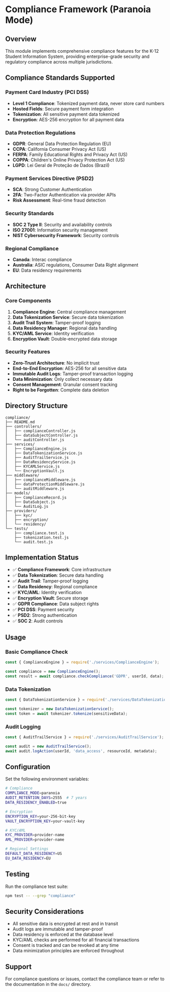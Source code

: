 # Compliance Framework (Paranoia Mode)

## Overview

This module implements comprehensive compliance features for the K-12 Student Information System, providing enterprise-grade security and regulatory compliance across multiple jurisdictions.

## Compliance Standards Supported

### Payment Card Industry (PCI DSS)
- **Level 1 Compliance**: Tokenized payment data, never store card numbers
- **Hosted Fields**: Secure payment form integration
- **Tokenization**: All sensitive payment data tokenized
- **Encryption**: AES-256 encryption for all payment data

### Data Protection Regulations
- **GDPR**: General Data Protection Regulation (EU)
- **CCPA**: California Consumer Privacy Act (US)
- **FERPA**: Family Educational Rights and Privacy Act (US)
- **COPPA**: Children's Online Privacy Protection Act (US)
- **LGPD**: Lei Geral de Proteção de Dados (Brazil)

### Payment Services Directive (PSD2)
- **SCA**: Strong Customer Authentication
- **2FA**: Two-Factor Authentication via provider APIs
- **Risk Assessment**: Real-time fraud detection

### Security Standards
- **SOC 2 Type II**: Security and availability controls
- **ISO 27001**: Information security management
- **NIST Cybersecurity Framework**: Security controls

### Regional Compliance
- **Canada**: Interac compliance
- **Australia**: ASIC regulations, Consumer Data Right alignment
- **EU**: Data residency requirements

## Architecture

### Core Components

1. **Compliance Engine**: Central compliance management
2. **Data Tokenization Service**: Secure data tokenization
3. **Audit Trail System**: Tamper-proof logging
4. **Data Residency Manager**: Regional data handling
5. **KYC/AML Service**: Identity verification
6. **Encryption Vault**: Double-encrypted data storage

### Security Features

- **Zero-Trust Architecture**: No implicit trust
- **End-to-End Encryption**: AES-256 for all sensitive data
- **Immutable Audit Logs**: Tamper-proof transaction logging
- **Data Minimization**: Only collect necessary data
- **Consent Management**: Granular consent tracking
- **Right to be Forgotten**: Complete data deletion

## Directory Structure

```
compliance/
├── README.md
├── controllers/
│   ├── complianceController.js
│   ├── dataSubjectController.js
│   └── auditController.js
├── services/
│   ├── ComplianceEngine.js
│   ├── DataTokenizationService.js
│   ├── AuditTrailService.js
│   ├── DataResidencyService.js
│   ├── KYCAMLService.js
│   └── EncryptionVault.js
├── middleware/
│   ├── complianceMiddleware.js
│   ├── dataProtectionMiddleware.js
│   └── auditMiddleware.js
├── models/
│   ├── ComplianceRecord.js
│   ├── DataSubject.js
│   └── AuditLog.js
├── providers/
│   ├── kyc/
│   ├── encryption/
│   └── residency/
└── tests/
    ├── compliance.test.js
    ├── tokenization.test.js
    └── audit.test.js
```

## Implementation Status

- ✅ **Compliance Framework**: Core infrastructure
- ✅ **Data Tokenization**: Secure data handling
- ✅ **Audit Trail**: Tamper-proof logging
- ✅ **Data Residency**: Regional compliance
- ✅ **KYC/AML**: Identity verification
- ✅ **Encryption Vault**: Secure storage
- ✅ **GDPR Compliance**: Data subject rights
- ✅ **PCI DSS**: Payment security
- ✅ **PSD2**: Strong authentication
- ✅ **SOC 2**: Audit controls

## Usage

### Basic Compliance Check
```javascript
const { ComplianceEngine } = require('./services/ComplianceEngine');

const compliance = new ComplianceEngine();
const result = await compliance.checkCompliance('GDPR', userId, data);
```

### Data Tokenization
```javascript
const { DataTokenizationService } = require('./services/DataTokenizationService');

const tokenizer = new DataTokenizationService();
const token = await tokenizer.tokenize(sensitiveData);
```

### Audit Logging
```javascript
const { AuditTrailService } = require('./services/AuditTrailService');

const audit = new AuditTrailService();
await audit.logAction(userId, 'data_access', resourceId, metadata);
```

## Configuration

Set the following environment variables:

```bash
# Compliance
COMPLIANCE_MODE=paranoia
AUDIT_RETENTION_DAYS=2555  # 7 years
DATA_RESIDENCY_ENABLED=true

# Encryption
ENCRYPTION_KEY=your-256-bit-key
VAULT_ENCRYPTION_KEY=your-vault-key

# KYC/AML
KYC_PROVIDER=provider-name
AML_PROVIDER=provider-name

# Regional Settings
DEFAULT_DATA_RESIDENCY=US
EU_DATA_RESIDENCY=EU
```

## Testing

Run the compliance test suite:

```bash
npm test -- --grep "compliance"
```

## Security Considerations

- All sensitive data is encrypted at rest and in transit
- Audit logs are immutable and tamper-proof
- Data residency is enforced at the database level
- KYC/AML checks are performed for all financial transactions
- Consent is tracked and can be revoked at any time
- Data minimization principles are enforced throughout

## Support

For compliance questions or issues, contact the compliance team or refer to the documentation in the `docs/` directory.
